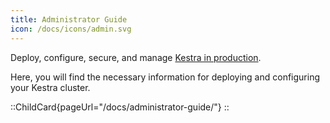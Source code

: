 ```yaml
---
title: Administrator Guide
icon: /docs/icons/admin.svg
---
```


Deploy, configure, secure, and manage [Kestra in production](/docs/administrator-guide).

Here, you will find the necessary information for deploying and configuring your Kestra cluster.

::ChildCard{pageUrl="/docs/administrator-guide/"}
::